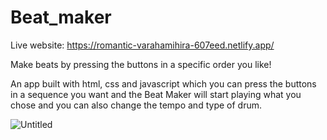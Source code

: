 
# Beat_maker
Live website: https://romantic-varahamihira-607eed.netlify.app/

Make beats by pressing the buttons in a specific order you like!

An app built with html, css and javascript which you can press the buttons in a sequence you want and the Beat Maker will start playing what you chose and you can also change the tempo and type of drum.


![Untitled](https://user-images.githubusercontent.com/78149229/114210245-3634a380-9968-11eb-8012-4b502758b7ca.png)
